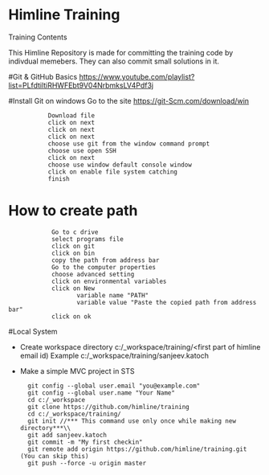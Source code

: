 # Himline Training
Training Contents 

This Himline Repository is made for committing the training code by indivdual memebers. They can also commit small solutions in it.

#Git & GitHub Basics
https://www.youtube.com/playlist?list=PLfdtiltiRHWFEbt9V04NrbmksLV4Pdf3j

#Install Git on windows
Go to the site https://git-Scm.com/download/win

               Download file
               click on next
               click on next
               click on next
               choose use git from the window command prompt
               choose use open SSH
               click on next
               choose use window default console window
               click on enable file system catching
               finish
               
  # How to create path
  
                Go to c drive 
                select programs file
                click on git
                click on bin
                copy the path from address bar
                Go to the computer properties
                choose advanced setting
                click on environmental variables
                click on New 
                       variable name "PATH"
                       variable value "Paste the copied path from address bar"
                click on ok
                
                     
  #Local System 
- Create workspace directory 
                c:/_workspace/training/<first part of himline email id)
		Example 
		c:/_workspace/training/sanjeev.katoch
		
- Make a simple MVC project in STS
		
		git config --global user.email "you@example.com"
		git config --global user.name "Your Name"
		cd c:/_workspace
		git clone https://github.com/himline/training
		cd c:/_workspace/training/
		git init //*** This command use only once while making new directory***\\
		git add sanjeev.katoch
		git commit -m "My first checkin"
		git remote add origin https://github.com/himline/training.git  (You can skip this)
		git push --force -u origin master
